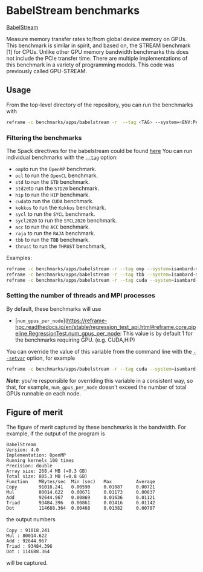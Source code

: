 # BabelStream benchmarks

[BabelStream](https://github.com/UoB-HPC/BabelStream) 

Measure memory transfer rates to/from global device memory on GPUs. This benchmark is similar in spirit, and based on, the STREAM benchmark [1] for CPUs.
Unlike other GPU memory bandwidth benchmarks this does not include the PCIe transfer time.
There are multiple implementations of this benchmark in a variety of programming models.
This code was previously called GPU-STREAM.

## Usage

From the top-level directory of the repository, you can run the benchmarks with

```sh
reframe -c benchmarks/apps/babelstream -r  --tag <TAG> --system=<ENV:PARTITION> -Sbuild_locally=false -Sspack_spec='babelstream +tag <extra flags>'
```

### Filtering the benchmarks
The Spack directives for the babelstream could be found [here](https://github.com/spack/spack/tree/develop/var/spack/repos/builtin/packages/babelstream)
You can run individual benchmarks with the [`--tag`](https://reframe-hpc.readthedocs.io/en/stable/manpage.html#cmdoption-0) option:

* `omp`to run the `OpenMP` benchmark.
* `ocl` to run the `OpenCL` benchmark.
* `std` to run the `STD` benchmark.
* `std20`to run the `STD20` benchmark.
* `hip` to run the `HIP` benchmark.
* `cuda`to run the `CUDA` benchmark.
* `kokkos` to run the `Kokkos` benchmark.
* `sycl` to run the `SYCL` benchmark.
* `sycl2020` to run the `SYCL2020` benchmark.
* `acc` to run the `ACC` benchmark.
* `raja` to run the `RAJA` benchmark.
* `tbb` to run the `TBB` benchmark.
* `thrust` to run the `THRUST` benchmark,


Examples:

```sh
reframe -c benchmarks/apps/babelstream -r --tag omp --system=isambard-macs:volta -S build_locally=false -S spack_spec='babelstream%gcc@9.2.0 +omp cuda_arch=70'
reframe -c benchmarks/apps/babelstream -r --tag tbb --system=isambard-macs:cascadelake -S build_locally=false -S spack_spec='babelstream@develop +tbb'
reframe -c benchmarks/apps/babelstream -r --tag cuda --system=isambard-macs:volta -S build_locally=false -S spack_spec='babelstream@develop%gcc@9.2.0 +cuda cuda_arch=70'
```

### Setting the number of threads and MPI processes

By default, these benchmarks will use


* [`num_gpus_per_node`](https://reframe-hpc.readthedocs.io/en/stable/regression_test_api.html#reframe.core.pipeline.RegressionTest.num_gpus_per_node: This value is by default 1 for the benchmarks requiring GPU. (e.g. CUDA,HIP) 

You can override the value of this variable from the command line with the
[`--setvar`](https://reframe-hpc.readthedocs.io/en/stable/manpage.html#cmdoption-S)
option, for example

```sh
reframe -c benchmarks/apps/babelstream -r --tag cuda --system=isambard-macs:volta -S build_locally=false -S spack_spec='babelstream@develop%gcc@9.2.0 +cuda cuda_arch=70' --setvar=num_gpus_per_node=2
```

_**Note**_: you're responsible for overriding this variable in a consistent
way, so that, for example, `num_gpus_per_node` doesn't exceed the number of
total GPUs runnable on each node.

## Figure of merit

The figure of merit captured by these benchmarks is the bandwidth.
For example, if the output of the program is

```
BabelStream
Version: 4.0
Implementation: OpenMP
Running kernels 100 times
Precision: double
Array size: 268.4 MB (=0.3 GB)
Total size: 805.3 MB (=0.8 GB)
Function    MBytes/sec  Min (sec)   Max         Average     
Copy        91018.241   0.00590     0.01087     0.00721     
Mul         80014.622   0.00671     0.01173     0.00837     
Add         92644.967   0.00869     0.01636     0.01121     
Triad       93484.396   0.00861     0.01416     0.01142     
Dot         114688.364  0.00468     0.01382     0.00707
```

the output numbers 

```
Copy : 91018.241
Mul : 80014.622
Add : 92644.967 
Triad : 93484.396
Dot : 114688.364
```

 will be captured.
